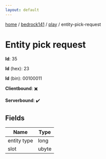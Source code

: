 ```yaml
---
layout: default
---
```


[home](/)  /  [bedrock141](/protocol/bedrock141)  /  [play](/protocol/bedrock141/play)  /  entity-pick-request

# Entity pick request

**Id**: 35

**Id** (hex): 23

**Id** (bin): 00100011

**Clientbound**: ✖️

**Serverbound**: ✔️

## Fields

Name | Type
---|---
entity type | long
slot | ubyte
